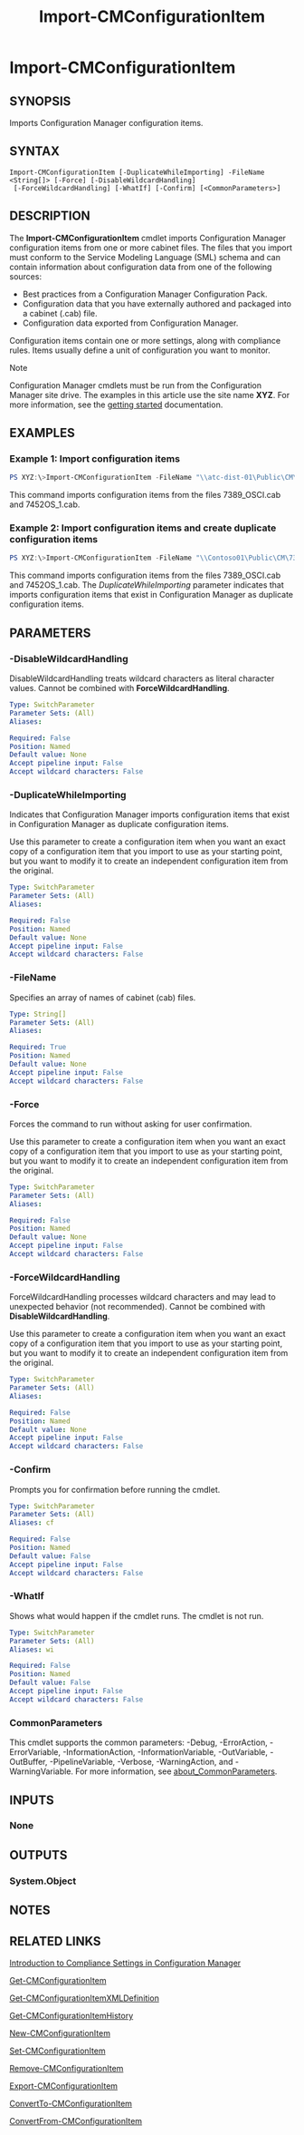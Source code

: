 ﻿---
description: Imports Configuration Manager configuration items.
external help file: AdminUI.PS.Dcm.dll-Help.xml
Module Name: ConfigurationManager
ms.date: 11/29/2018
schema: 2.0.0
title: Import-CMConfigurationItem
---

# Import-CMConfigurationItem

## SYNOPSIS

Imports Configuration Manager configuration items.

## SYNTAX

```
Import-CMConfigurationItem [-DuplicateWhileImporting] -FileName <String[]> [-Force] [-DisableWildcardHandling]
 [-ForceWildcardHandling] [-WhatIf] [-Confirm] [<CommonParameters>]
```

## DESCRIPTION

The **Import-CMConfigurationItem** cmdlet imports Configuration Manager configuration items from one or more cabinet files.
The files that you import must conform to the Service Modeling Language (SML) schema and can contain information about configuration data from one of the following sources:

- Best practices from a Configuration Manager Configuration Pack.
- Configuration data that you have externally authored and packaged into a cabinet (.cab) file.
- Configuration data exported from Configuration Manager.

Configuration items contain one or more settings, along with compliance rules.
Items usually define a unit of configuration you want to monitor.

> [!NOTE]
> Configuration Manager cmdlets must be run from the Configuration Manager site drive.
> The examples in this article use the site name **XYZ**. For more information, see the
> [getting started](/powershell/sccm/overview) documentation.

## EXAMPLES

### Example 1: Import configuration items

```powershell
PS XYZ:\>Import-CMConfigurationItem -FileName "\\atc-dist-01\Public\CM\AdminUITeam\CIData\7389_OSCI.cab","\\atc-dist-01\Public\CM\AdminUITeam\CIData\7452OS_1.cab"
```

This command imports configuration items from the files 7389_OSCI.cab and 7452OS_1.cab.

### Example 2: Import configuration items and create duplicate configuration items

```powershell
PS XYZ:\>Import-CMConfigurationItem -FileName "\\Contoso01\Public\CM\7389_OSCI.cab","\\ Contoso01\Public\CM\7452OS_1.cab" -DuplicateWhileImporting
```

This command imports configuration items from the files 7389_OSCI.cab and 7452OS_1.cab.
The *DuplicateWhileImporting* parameter indicates that imports configuration items that exist in Configuration Manager as duplicate configuration items.

## PARAMETERS

### -DisableWildcardHandling

DisableWildcardHandling treats wildcard characters as literal character values. Cannot be combined with **ForceWildcardHandling**.

```yaml
Type: SwitchParameter
Parameter Sets: (All)
Aliases:

Required: False
Position: Named
Default value: None
Accept pipeline input: False
Accept wildcard characters: False
```

### -DuplicateWhileImporting

Indicates that Configuration Manager imports configuration items that exist in Configuration Manager as duplicate configuration items.

Use this parameter to create a configuration item when you want an exact copy of a configuration item that you import to use as your starting point, but you want to modify it to create an independent configuration item from the original.

```yaml
Type: SwitchParameter
Parameter Sets: (All)
Aliases:

Required: False
Position: Named
Default value: None
Accept pipeline input: False
Accept wildcard characters: False
```

### -FileName

Specifies an array of names of cabinet (cab) files.

```yaml
Type: String[]
Parameter Sets: (All)
Aliases:

Required: True
Position: Named
Default value: None
Accept pipeline input: False
Accept wildcard characters: False
```

### -Force

Forces the command to run without asking for user confirmation.

Use this parameter to create a configuration item when you want an exact copy of a configuration item that you import to use as your starting point, but you want to modify it to create an independent configuration item from the original.

```yaml
Type: SwitchParameter
Parameter Sets: (All)
Aliases:

Required: False
Position: Named
Default value: None
Accept pipeline input: False
Accept wildcard characters: False
```

### -ForceWildcardHandling

ForceWildcardHandling processes wildcard characters and may lead to unexpected behavior (not recommended). Cannot be combined with **DisableWildcardHandling**.

Use this parameter to create a configuration item when you want an exact copy of a configuration item that you import to use as your starting point, but you want to modify it to create an independent configuration item from the original.

```yaml
Type: SwitchParameter
Parameter Sets: (All)
Aliases:

Required: False
Position: Named
Default value: None
Accept pipeline input: False
Accept wildcard characters: False
```

### -Confirm

Prompts you for confirmation before running the cmdlet.

```yaml
Type: SwitchParameter
Parameter Sets: (All)
Aliases: cf

Required: False
Position: Named
Default value: False
Accept pipeline input: False
Accept wildcard characters: False
```

### -WhatIf

Shows what would happen if the cmdlet runs.
The cmdlet is not run.

```yaml
Type: SwitchParameter
Parameter Sets: (All)
Aliases: wi

Required: False
Position: Named
Default value: False
Accept pipeline input: False
Accept wildcard characters: False
```

### CommonParameters
This cmdlet supports the common parameters: -Debug, -ErrorAction, -ErrorVariable, -InformationAction, -InformationVariable, -OutVariable, -OutBuffer, -PipelineVariable, -Verbose, -WarningAction, and -WarningVariable. For more information, see [about_CommonParameters](http://go.microsoft.com/fwlink/?LinkID=113216).

## INPUTS

### None

## OUTPUTS

### System.Object
## NOTES

## RELATED LINKS

[Introduction to Compliance Settings in Configuration Manager](https://docs.microsoft.com/mem/configmgr/compliance/understand/ensure-device-compliance)

[Get-CMConfigurationItem](Get-CMConfigurationItem.md)

[Get-CMConfigurationItemXMLDefinition](Get-CMConfigurationItemXMLDefinition.md)

[Get-CMConfigurationItemHistory](Get-CMConfigurationItemHistory.md)

[New-CMConfigurationItem](New-CMConfigurationItem.md)

[Set-CMConfigurationItem](Set-CMConfigurationItem.md)

[Remove-CMConfigurationItem](Remove-CMConfigurationItem.md)

[Export-CMConfigurationItem](Export-CMConfigurationItem.md)

[ConvertTo-CMConfigurationItem](ConvertTo-CMConfigurationItem.md)

[ConvertFrom-CMConfigurationItem](ConvertFrom-CMConfigurationItem.md)
